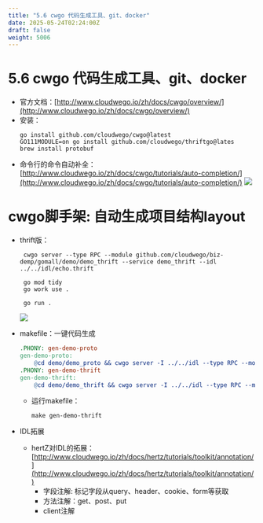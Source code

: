 ```yaml
---
title: "5.6 cwgo 代码生成工具、git、docker"
date: 2025-05-24T02:24:00Z
draft: false
weight: 5006
---
```


# 5.6 cwgo 代码生成工具、git、docker

- 官方文档：[http://www.cloudwego.io/zh/docs/cwgo/overview/](http://www.cloudwego.io/zh/docs/cwgo/overview/)
- 安装：
    ```shell
    go install github.com/cloudwego/cwgo@latest
    GO111MODULE=on go install github.com/cloudwego/thriftgo@lates
    brew install protobuf
    ```
- 命令行的命令自动补全：[http://www.cloudwego.io/zh/docs/cwgo/tutorials/auto-completion/](http://www.cloudwego.io/zh/docs/cwgo/tutorials/auto-completion/)
    ![](https://prod-files-secure.s3.us-west-2.amazonaws.com/3bd3cf7e-0f8f-40af-acf7-9f45a802bdba/7df6e8b3-5a82-4d0d-bd83-df7758c91c97/image.png?X-Amz-Algorithm=AWS4-HMAC-SHA256&X-Amz-Content-Sha256=UNSIGNED-PAYLOAD&X-Amz-Credential=ASIAZI2LB4667P6TO2F3%2F20250719%2Fus-west-2%2Fs3%2Faws4_request&X-Amz-Date=20250719T005411Z&X-Amz-Expires=3600&X-Amz-Security-Token=IQoJb3JpZ2luX2VjEID%2F%2F%2F%2F%2F%2F%2F%2F%2F%2FwEaCXVzLXdlc3QtMiJHMEUCIQCj5CFkG8F4DX8AnAmgOW5Sipqdwn2VdrWrlIFxXMvWRgIgW1fUIA%2F0TnRFk7VzdWz7QymRIDSDTyrUA%2FFPkkjrZ88qiAQImf%2F%2F%2F%2F%2F%2F%2F%2F%2F%2FARAAGgw2Mzc0MjMxODM4MDUiDF%2FhM4RZjI3gc7dsNCrcA7IQpm7AKj%2F0nHo64fqma81SjkK4tJVQdszv0NJXRbDQu%2BdBCo%2FncfzinS%2ByB6isZY8QpUe32MVhRoNazgcxY66dj18AWJXclRub%2Ba8WGfMOUg540OiLoRd36hjDzMs2%2BqgI9XPSQiluA73MDNaKjcpUs5gUSv%2F1WkMKcICLyV2pamDw%2B4hjzDTUVUQYf4S5syBxSd5YeZDd%2BBkMEKYdavmE%2BoERMuLUpinPQP348RI5MYWrhgeGvCdNnSGNqSa%2FvTrz0sY%2FgtKCBz6sNnnzeDPCB%2BHrMl4rDbtZxMhlKAc%2FYp8LsZqC2HsP64N%2FGOv4bdj35m87dEhXbKWMQ90zRMa81SsMK0rr7tVNKuqBj%2Bu90bAAu%2B2G0jH%2F%2F9dP%2By%2BAHWdkdxDgLLrhNOuhTJ%2BAbo0mgXRvy947VO30f%2Bg2mxnbg3n5gzkJopacMSWjmcV5kv2E%2BuXFvx95pQW01%2FLAEIGITQoLfYk0VYyg76OjU9HQd82Fg9Xz%2F%2BPBBKIIg%2FB%2FUE1jIiLj5%2FrilrkFD9Q0xkpTWG%2FgyZigbGrqo%2BBn34rNryEJYcoYeVBTsVH%2FScT2degvfzsgLdSExZZ2nyHuCdYINgcEa8U7U4tcUfhJ9iF0xrLjuh%2BTzfWnsNTMMJK668MGOqUBTykgSSWun%2Bq%2BKLLOz06QeF5efw%2BXM5xNA%2BbL8XV9Ber8ErdGsySocIeB%2FbPs3IDxgZMz9T4DqmlVNV8XDIWBoF%2BxFm%2B%2BIAC6zTOsVpd9JSMQm1dg2qN6YRb1fpy1NbhQUaRe3Kmz8V2TOTFGAKb1h7atjIAa9j6EWrfReynnnifhKWjST4j4g2wmxOaEdBESlPzajZmXVtVu468hMg%2FhrWb%2BwLiQ&X-Amz-Signature=56f4616f37762b7f7df79d20f48c59209a1916424c3cd2825b049d67e902dda2&X-Amz-SignedHeaders=host&x-amz-checksum-mode=ENABLED&x-id=GetObject)
# cwgo脚手架: 自动生成项目结构layout

- thrift版：
    ```shell
     cwgo server --type RPC --module github.com/cloudwego/biz-demp/gomall/demo/demo_thrift --service demo_thrift --idl ../../idl/echo.thrift
     
     go mod tidy
     go work use .
     
     go run .
    ```
    ![](https://prod-files-secure.s3.us-west-2.amazonaws.com/3bd3cf7e-0f8f-40af-acf7-9f45a802bdba/972e5086-42ab-4809-b8b8-e31ff12bf5fe/image.png?X-Amz-Algorithm=AWS4-HMAC-SHA256&X-Amz-Content-Sha256=UNSIGNED-PAYLOAD&X-Amz-Credential=ASIAZI2LB466UZDTAK2U%2F20250719%2Fus-west-2%2Fs3%2Faws4_request&X-Amz-Date=20250719T005412Z&X-Amz-Expires=3600&X-Amz-Security-Token=IQoJb3JpZ2luX2VjEID%2F%2F%2F%2F%2F%2F%2F%2F%2F%2FwEaCXVzLXdlc3QtMiJHMEUCIFf%2FWXB%2FM68C14tPGSgbU4vboOvdyoqc5SDQaY87Qs9PAiEAhMIO%2F2%2FPO%2B5nZ5dgKxGkWK5fNrZO6Dw0URIAP4dF51sqiAQImf%2F%2F%2F%2F%2F%2F%2F%2F%2F%2FARAAGgw2Mzc0MjMxODM4MDUiDDZAxfs202KHCMVnJCrcA4LxgonR3mqYjIESn6oNuxgy2CCJlnXKLDCpdio%2FCm4xqVc13ISp0hTyAT4PCA3lJ%2FSF%2BaZRLXOKyqtYWrof7723sc7vZuHExhuczR1Xc6Alg0iRVvPRVmF9qXwwBsU5sd527UgzNK3IFTNux8VDqXjdbNzeXKv18vqLbLFNYUQ8stv%2F3Wmyo2la2zaPGRThABGB8Wsdrvpob029UtA%2BM3Qx1yIS8SLb%2BMJpntpkZATtMd%2FDej5BvNax%2FpQoP3doTxKfVSny7Pqt7RJogUfLNigs9KXagcTX4hOV6p1WbUQRW3ZYndSRCQ67C3%2BOZV5mUP0GpiBUuiyYuPVV4AV6TSQUPvR4P0W%2BEMwU2KikAnmTHLd3bdc9hiqQIdM4l56HXyUA69KsxbuHJy7eip2vODJ9kjmnwHHMNsMHOr3zv%2F8QtH3usHX8qGc7Nw2b4fgXBQuGxJ4vWpBKL7nhehBvBL4749Dl4KgX8VOP9%2FfL7NhES6w7ZLY79Wt5o99PCtbMC5P8y9QChu%2F3A88RMJSCqzx9LiAE0bTVDP2mFO%2BPZNR4t73KGxvgjyAp7Jy0NKd9rkzJwtFLjhAx3qjRPT27O12jkgNrc19kYEvWxuKqE9fmT9nv%2FVuAVbaTg0x7MMC668MGOqUBAwGZFGw7h%2Feq7wPQF8yks4arQmBkYGLuCvjFU72%2B5F8C5FQ9WceCnMt8eCbwcEH3bsB2t163ByOpma4wPOf%2FPPvlLot6NE5X0JiPl1MByDVQHe7YNJOeM%2FexReasugJ%2FubV1VlOtCH52QqANkZypCtHVGzNajvywOqDe2PvnbI5%2FigYDXOngglZBFv5VRVP3xPGgGtEMSpymONfLVTvQkqyFt9MO&X-Amz-Signature=89e4dc93563622bcfdc730f07f92cf62ef9e92b93b491e05a0b4c699657f0acd&X-Amz-SignedHeaders=host&x-amz-checksum-mode=ENABLED&x-id=GetObject)




- makefile：一键代码生成
    ```makefile
    .PHONY: gen-demo-proto
    gen-demo-proto:
    	@cd demo/demo_proto && cwgo server -I ../../idl --type RPC --module github.com/cloudwego/biz-demp/gomall/demo/demo_proto --service demo_proto --idl ../../idl/echo.proto
    .PHONY: gen-demo-thrift
    gen-demo-thrift:
    	@cd demo/demo_thrift && cwgo server -I ../../idl --type RPC --module github.com/cloudwego/biz-demp/gomall/demo/demo_thrift --service demo_thrift --idl ../../idl/echo.thrift
    ```
    - 运行makefile：
        ```shell
        make gen-demo-thrift
        ```
- IDL拓展
    - hertZ对IDL的拓展：[http://www.cloudwego.io/zh/docs/hertz/tutorials/toolkit/annotation/](http://www.cloudwego.io/zh/docs/hertz/tutorials/toolkit/annotation/)
        - 字段注解: 标记字段从query、header、cookie、form等获取
        - 方法注解：get、post、put 
        - client注解












